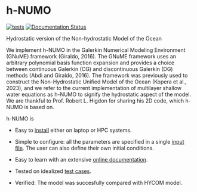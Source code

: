 # h-NUMO
[![tests](https://github.com/ygahounzo/h-NUMO/actions/workflows/ci.yml/badge.svg)](https://github.com/ygahounzo/h-NUMO/actions/workflows/ci.yml)
[![Documentation Status](https://github.com/ygahounzo/h-NUMO/actions/workflows/docs.yml/badge.svg)](https://github.com/ygahounzo/h-NUMO/actions/workflows/docs.yml)

Hydrostatic version of the Non-hydrostatic Model of the Ocean

We implement h-NUMO in the Galerkin Numerical Modeling Environment (GNuME) framework (Giraldo, 2016). The GNuME framework uses an arbitrary polynomial basis function expansion and provides a choice between continuous Galerkin (CG) and discontinuous Galerkin (DG) methods (Abdi and Giraldo, 2016). The framework was previously used to construct the Non-Hydrostatic Unified Model of the Ocean (Kopera et al., 2023), and we refer to the current implementation of multilayer shallow water equations as h-NUMO to signify the hydrostatic aspect of the model. We are thankful to Prof. Robert L. Higdon for sharing his 2D code, which h-NUMO is based on.

h-NUMO is 

- Easy to [install](https://ygahounzo.github.io/h-NUMO/installation.html) either on laptop or HPC systems.

- Simple to configure: all the parameters are specified in a single [input file](https://ygahounzo.github.io/h-NUMO/running.html). The user can also define their own initial conditions.

- Easy to learn with an extensive [online documentation](https://ygahounzo.github.io/h-NUMO/index.html).

- Tested on idealized [test cases](https://ygahounzo.github.io/h-NUMO/test.html).

- Verified: The model was succesfully compared with HYCOM model.

